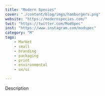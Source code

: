 ```yaml
---
title: "Modern Species"
cover: "./content/blog/imgs/hamburgers.png"
website: "https://modernspecies.com/"
twit: "https://twitter.com/ModSpec"
inst: "https://www.instagram.com/modspec"
category: "M"
tags:
    - Market
    - small
    - branding
    - packaging
    - print
    - environmental
    - ux/ui
    
---
```


Description
